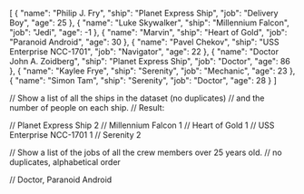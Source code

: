 [
    { "name": "Philip J. Fry", "ship": "Planet Express Ship", "job": "Delivery Boy", "age": 25 },
    { "name": "Luke Skywalker", "ship": "Millennium Falcon", "job": "Jedi", "age": -1 },
    { "name": "Marvin", "ship": "Heart of Gold", "job": "Paranoid Android", "age": 30 },
    { "name": "Pavel Chekov", "ship": "USS Enterprise NCC-1701", "job": "Navigator", "age": 22 },
    { "name": "Doctor John A. Zoidberg", "ship": "Planet Express Ship", "job": "Doctor", "age": 86 },
    { "name": "Kaylee Frye", "ship": "Serenity", "job": "Mechanic", "age": 23 },
    { "name": "Simon Tam", "ship": "Serenity", "job": "Doctor", "age": 28 }
]


// Show a list of all the ships in the dataset (no duplicates) 
// and the number of people on each ship. 
// Result:

// Planet Express Ship 2
// Millennium Falcon 1
// Heart of Gold 1
// USS Enterprise NCC-1701 1
// Serenity 2


// Show a list of the jobs of all the crew members over 25 years old.
// no duplicates, alphabetical order

// Doctor, Paranoid Android

